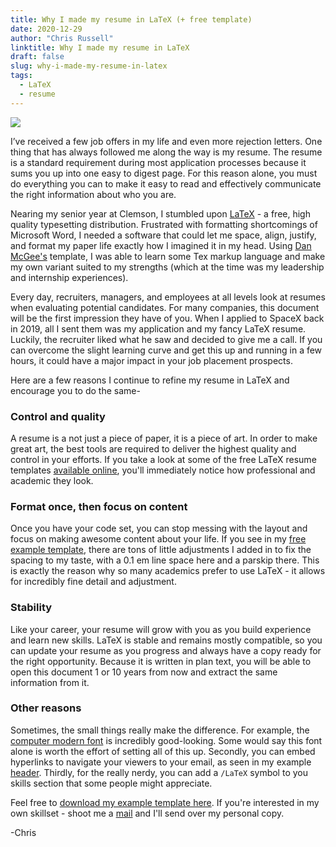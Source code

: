 ```yaml
---
title: Why I made my resume in LaTeX (+ free template)
date: 2020-12-29
author: "Chris Russell"
linktitle: Why I made my resume in LaTeX
draft: false
slug: why-i-made-my-resume-in-latex
tags:
  - LaTeX
  - resume
---
```

![](/img/glenn-carstens-peters-npxXWgQ33ZQ-unsplash.jpg)

I’ve received a few job offers in my life and even more rejection letters. One thing that has always followed me along the way is my resume. The resume is a standard requirement during most application processes because it sums you up into one easy to digest page. For this reason alone, you must do everything you can to make it easy to read and effectively communicate the right information about who you are.  

Nearing my senior year at Clemson, I stumbled upon [LaTeX](https://www.latex-project.org/) - a free, high quality typesetting distribution. Frustrated with formatting shortcomings of Microsoft Word, I needed a software that could let me space, align, justify, and format my paper life exactly how I imagined it in my head. Using [Dan McGee's](https://www.toofishes.net/blog/why-i-do-my-resume-latex/) template, I was able to learn some Tex markup language and make my own variant suited to my strengths (which at the time was my leadership and internship experiences).

Every day, recruiters, managers, and employees at all levels look at resumes when evaluating potential candidates. For many companies, this document will be the first impression they have of you. When I applied to SpaceX back in 2019, all I sent them was my application and my fancy LaTeX resume. Luckily, the recruiter liked what he saw and decided to give me a call. If you can overcome the slight learning curve and get this up and running in a few hours, it could have a major impact in your job placement prospects. 

Here are a few reasons I continue to refine my resume in LaTeX and encourage you to do the same- 

### **Control and quality**  

A resume is a not just a piece of paper, it is a piece of art. In order to make great art, the best tools are required to deliver the highest quality and control in your efforts. If you take a look at some of the free LaTeX resume templates [available online](https://www.latextemplates.com/cat/curricula-vitae), you'll immediately notice how professional and academic they look.

### **Format once, then focus on content**

Once you have your code set, you can stop messing with the layout and focus on making awesome content about your life. If you see in my [free example template](/docs/free-resume-template.tex), there are tons of little adjustments I added in to fix the spacing to my taste, with a 0.1 em line space here and a parskip there. This is exactly the reason why so many academics prefer to use LaTeX - it allows for incredibly fine detail and adjustment. 

### **Stability**

Like your career, your resume will grow with you as you build experience and learn new skills. LaTeX is stable and remains mostly compatible, so you can update your resume as you progress and always have a copy ready for the right opportunity. Because it is written in plan text, you will be able to open this document 1 or 10 years from now and extract the same information from it. 

### **Other reasons**

Sometimes, the small things really make the difference. For example, the [computer modern font](/img/computer-modern.gif) is incredibly good-looking. Some would say this font alone is worth the effort of setting all of this up. Secondly, you can embed hyperlinks to navigate your viewers to your email, as seen in my example [header](/docs/free-resume-template.pdf). Thirdly, for the really nerdy, you can add a `/LaTeX` symbol to you skills section that some people might appreciate. 

  
  
Feel free to [download my example template here](/docs/free-resume-template.tex). If you're interested in my own skillset - shoot me a [mail](mailto:chris.russell02@gmail.com) and I'll send over my personal copy. 

-Chris

